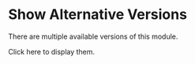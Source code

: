 <!-- Show Alternative Versions -->
# Show Alternative Versions

There are multiple available versions of this module.

Click here to display them.